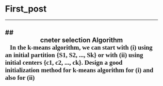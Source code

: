# First_post

---
##<center>cneter selection Algorithm</center>
<font face="黑体">&ensp; In the k-means algorithm, we can start with (i) using an initial partition {S1, S2, ..., Sk} or with (ii) using initial centers {c1, c2, ..., ck}. Design a good initialization method for k-means algorithm for (i) and also for (ii)</font>
---


